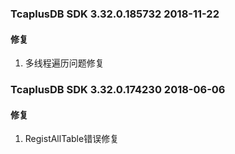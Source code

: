 
### TcaplusDB SDK 3.32.0.185732 2018-11-22

#### 修复
1. 多线程遍历问题修复

### TcaplusDB SDK 3.32.0.174230 2018-06-06

#### 修复
1. RegistAllTable错误修复

